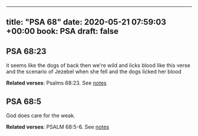 
---
title: "PSA 68"
date: 2020-05-21 07:59:03 +00:00
book: PSA
draft: false
---

## PSA 68:23

it seems like the dogs of back then we're wild and licks blood like this verse and the scenario of Jezebel when she fell and the dogs licked her blood

**Related verses**: Psalms 68:23. See [notes](https://my.bible.com/notes/3434228533680661373)


## PSA 68:5

God does care for the weak.

**Related verses**: PSALM 68:5-6. See [notes](https://my.bible.com/notes/2790797544954519815)

